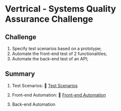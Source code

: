 # Vertrical -  Systems Quality Assurance Challenge

## Challenge

1. Specify test scenarios based on a prototype;
2. Automate the front-end test of 2 functionalities;
3. Automate the back-end test of an API;

## Summary

1. Test Scenarios:
  📄 [Test Scenarios](01_test_scenarios/test_scenarios.md)

2. Front-end Automation:
  📄 [Front-end Automation](02_frontend_automation/README.md)

3. Back-end Automation
